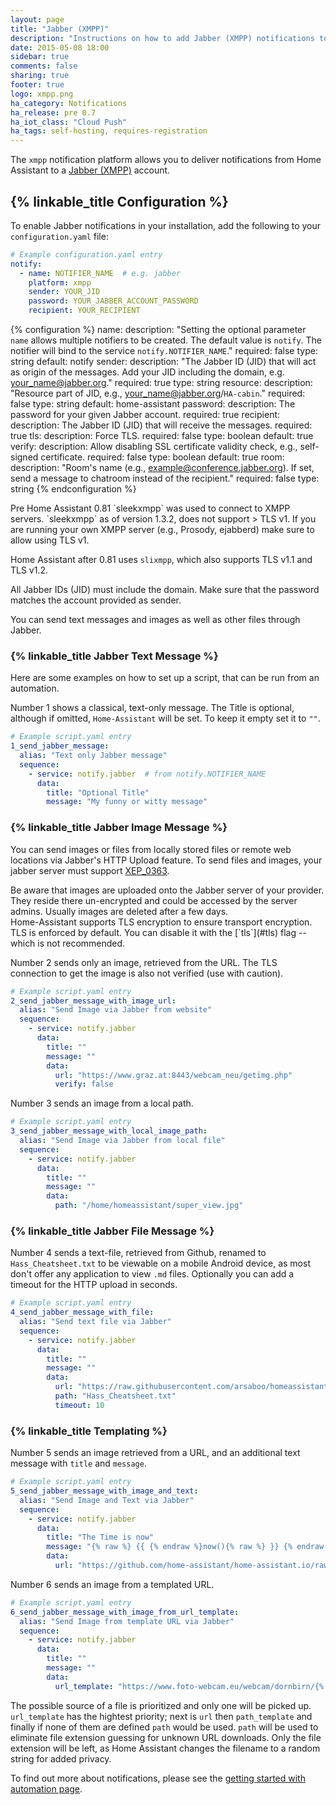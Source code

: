 ```yaml
---
layout: page
title: "Jabber (XMPP)"
description: "Instructions on how to add Jabber (XMPP) notifications to Home Assistant."
date: 2015-05-08 18:00
sidebar: true
comments: false
sharing: true
footer: true
logo: xmpp.png
ha_category: Notifications
ha_release: pre 0.7
ha_iot_class: "Cloud Push"
ha_tags: self-hosting, requires-registration
---
```



The `xmpp` notification platform allows you to deliver notifications from Home Assistant to a [Jabber (XMPP)](http://xmpp.org) account.

## {% linkable_title Configuration %}

To enable Jabber notifications in your installation, add the following to your `configuration.yaml` file:

```yaml
# Example configuration.yaml entry
notify:
  - name: NOTIFIER_NAME  # e.g. jabber
    platform: xmpp
    sender: YOUR_JID
    password: YOUR_JABBER_ACCOUNT_PASSWORD
    recipient: YOUR_RECIPIENT
```

{% configuration %}
name:
  description: "Setting the optional parameter `name` allows multiple notifiers to be created. The default value is `notify`. The notifier will bind to the service `notify.NOTIFIER_NAME`."
  required: false
  type: string
  default: notify
sender:
  description: "The Jabber ID (JID) that will act as origin of the messages. Add your JID including the domain, e.g. your_name@jabber.org."
  required: true
  type: string
resource:
  description: "Resource part of JID, e.g., your_name@jabber.org/`HA-cabin`."
  required: false
  type: string
  default: home-assistant
password:
  description: The password for your given Jabber account.
  required: true
recipient:
  description: The Jabber ID (JID) that will receive the messages.
  required: true
tls:
  description: Force TLS.
  required: false
  type: boolean
  default: true
verify:
  description: Allow disabling SSL certificate validity check, e.g., self-signed certificate.
  required: false
  type: boolean
  default: true
room:
  description: "Room's name (e.g., example@conference.jabber.org). If set, send a message to chatroom instead of the recipient."
  required: false
  type: string
{% endconfiguration %}

<p class='note'>
  Pre Home Assistant 0.81 `sleekxmpp` was used to connect to XMPP servers. `sleekxmpp` as of version 1.3.2, does not support > TLS v1. If you are running your own XMPP server (e.g., Prosody, ejabberd) make sure to allow using TLS v1.

  Home Assistant after 0.81 uses `slixmpp`, which also supports TLS v1.1 and TLS v1.2.
</p>

All Jabber IDs (JID) must include the domain. Make sure that the password matches the account provided as sender.

You can send text messages and images as well as other files through Jabber.

### {% linkable_title Jabber Text Message %}

Here are some examples on how to set up a script, that can be run from an automation.

Number 1 shows a classical, text-only message. The Title is optional, although if omitted,
`Home-Assistant` will be set. To keep it empty set it to `""`.

```yaml
# Example script.yaml entry
1_send_jabber_message:
  alias: "Text only Jabber message"
  sequence:
    - service: notify.jabber  # from notify.NOTIFIER_NAME
      data:
        title: "Optional Title"
        message: "My funny or witty message"
```

### {% linkable_title Jabber Image Message %}

You can send images or files from locally stored files or remote web locations via Jabber's HTTP Upload feature.
To send files and images, your jabber server must support [XEP_0363](https://xmpp.org/extensions/xep-0363.html).

<p class='note'>
Be aware that images are uploaded onto the Jabber server of your provider. They reside there un-encrypted and could be accessed by the server admins. Usually images are deleted after a few days.
<br/>
Home-Assistant supports TLS encryption to ensure transport encryption. TLS is enforced by default. You can disable it  with the [`tls`](#tls) flag -- which is not recommended.
</p>

Number 2 sends only an image, retrieved from the URL. The TLS connection to get the image is also not verified (use with caution).

```yaml
# Example script.yaml entry
2_send_jabber_message_with_image_url:
  alias: "Send Image via Jabber from website"
  sequence:
    - service: notify.jabber
      data:
        title: ""
        message: ""
        data:
          url: "https://www.graz.at:8443/webcam_neu/getimg.php"
          verify: false
```

Number 3 sends an image from a local path.

```yaml
# Example script.yaml entry
3_send_jabber_message_with_local_image_path:
  alias: "Send Image via Jabber from local file"
  sequence:
    - service: notify.jabber
      data:
        title: ""
        message: ""
        data:
          path: "/home/homeassistant/super_view.jpg"
```

### {% linkable_title Jabber File Message %}


Number 4 sends a text-file, retrieved from Github, renamed to `Hass_Cheatsheet.txt` to be viewable on a mobile Android device, as most don't offer any application to view `.md` files. Optionally you can add a timeout for the HTTP upload in seconds.

```yaml
# Example script.yaml entry
4_send_jabber_message_with_file:
  alias: "Send text file via Jabber"
  sequence:
    - service: notify.jabber
      data:
        title: ""
        message: ""
        data:
          url: "https://raw.githubusercontent.com/arsaboo/homeassistant-config/master/HASS%20Cheatsheet.md"
          path: "Hass_Cheatsheet.txt"
          timeout: 10
```

### {% linkable_title Templating %}

Number 5 sends an image retrieved from a URL, and an additional text message with `title` and `message`.

```yaml
# Example script.yaml entry
5_send_jabber_message_with_image_and_text:
  alias: "Send Image and Text via Jabber"
  sequence:
    - service: notify.jabber
      data:
        title: "The Time is now"
        message: "{% raw %} {{ {% endraw %}now(){% raw %} }} {% endraw %}, templating works as well..."
        data:
          url: "https://github.com/home-assistant/home-assistant.io/raw/next/source/images/favicon-192x192.png"
```

Number 6 sends an image from a templated URL.

```yaml
# Example script.yaml entry
6_send_jabber_message_with_image_from_url_template:
  alias: "Send Image from template URL via Jabber"
  sequence:
    - service: notify.jabber
      data:
        title: ""
        message: ""
        data:
          url_template: "https://www.foto-webcam.eu/webcam/dornbirn/{% raw %}{{ now().year }}/{{ '%02d' % now().month }}/{{ '%02d' % now().day }}/{{ '%02d' % now().hour }}{{ (now().minute + 58) % 60 // 10}}{% endraw %}0_hd.jpg"
```

The possible source of a file is prioritized and only one will be picked up. `url_template` has the hightest priority; next is `url` then `path_template` and finally if none of them are defined `path` would be used. `path` will be used to eliminate file extension guessing for unknown URL downloads. Only the file extension will be left, as Home Assistant changes the filename to a random string for added privacy.

To find out more about notifications, please see the [getting started with automation page](/getting-started/automation/).
